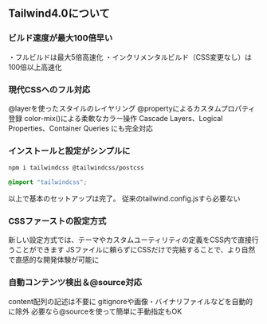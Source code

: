 ## Tailwind4.0について

### ビルド速度が最大100倍早い
・フルビルドは最大5倍高速化
・インクリメンタルビルド（CSS変更なし）は100倍以上高速化

### 現代CSSへのフル対応
@layerを使ったスタイルのレイヤリング
@propertyによるカスタムプロパティ登録
color-mix()による柔軟なカラー操作
Cascade Layers、Logical Properties、Container Queries にも完全対応

 ### インストールと設定がシンプルに
 ```bash
npm i tailwindcss @tailwindcss/postcss
 ```

```css
@import "tailwindcss";
```

以上で基本のセットアップは完了。
従来のtailwind.config.jsすら必要ない

### CSSファーストの設定方式
新しい設定方式では、テーマやカスタムユーティリティの定義をCSS内で直接行うことができます
JSファイルに頼らずにCSSだけで完結することで、より自然で直感的な開発体験が可能に

### 自動コンテンツ検出＆@source対応
content配列の記述は不要に
gitignoreや画像・バイナリファイルなどを自動的に除外
必要なら@sourceを使って簡単に手動指定もOK


